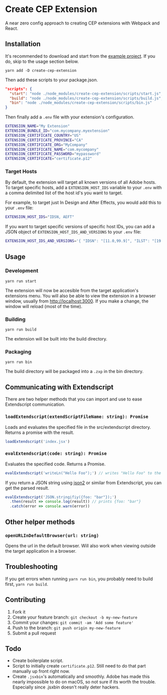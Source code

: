 # Create CEP Extension

A near zero config approach to creating CEP extensions with Webpack and React.

## Installation

It's recommended to download and start from the [example project](https://github.com/fusepilot/create-cep-extension-example). If you do, skip to the usage section below.

````yarn add -D create-cep-extension````

Then add these scripts to your package.json.

````json
"scripts": {
  "start": "node ./node_modules/create-cep-extension/scripts/start.js",
  "build": "node ./node_modules/create-cep-extension/scripts/build.js",
  "bin": "node ./node_modules/create-cep-extension/scripts/bin.js"
}
````

Then finally add a ````.env```` file with your extension's configuration.

````bash
EXTENSION_NAME="My Extension"
EXTENSION_BUNDLE_ID="com.mycompany.myextension"
EXTENSION_CERTIFICATE_COUNTRY="US"
EXTENSION_CERTIFICATE_PROVINCE="CA"
EXTENSION_CERTIFICATE_ORG="MyCompany"
EXTENSION_CERTIFICATE_NAME="com.mycompany"
EXTENSION_CERTIFICATE_PASSWORD="mypassword"
EXTENSION_CERTIFICATE="certificate.p12"
````

### Target Hosts

By default, the extension will target all known versions of all Adobe hosts. To target specific hosts, add a `EXTENSION_HOST_IDS` variable to your `.env` with a comma delimited list of the host id's you want to target.

For example, to target just In Design and After Effects, you would add this to your `.env` file:

````bash
EXTENSION_HOST_IDS="IDSN, AEFT"
````

If you want to target specific versions of specific host IDs, you can add a JSON object of `EXTENSION_HOST_IDS_AND_VERSIONS` to your `.env` file:

```bash
EXTENSION_HOST_IDS_AND_VERSIONS='{ "IDSN": "[11.0,99.9]", "ILST": "[19.2.1,99.9]" }'
```

## Usage

### Development

````yarn run start````

The extension will now be accesible from the target application's extensions menu. You will also be able to view the extension in a browser window, usually from [http://localhost:3000](http://localhost:3000). If you make a change, the window will reload (most of the time).

### Building

````yarn run build````

The extension will be built into the build directory.

### Packaging

````yarn run bin````

The build directory will be packaged into a ````.zxp```` in the bin directory.



## Communicating with Extendscript

There are two helper methods that you can import and use to ease Extendscript communication.

### `loadExtendscript(extendScriptFileName: string): Promise`

Loads and evaluates the specified file in the src/extendscript directory. Returns a promise with the result.

````javascript
loadExtendscript('index.jsx')
````

### `evalExtendscript(code: string): Promise`

Evaluates the specified code. Returns a Promise.

````javascript
evalExtendscript('writeLn("Hello Foo");') // writes "Hello Foo" to the info panel
````

If you return a JSON string using [json2](https://github.com/douglascrockford/JSON-js) or similar from Extendscript, you can get the parsed result.

````javascript
evalExtendscript('JSON.stringifiy({foo: "bar"});')
  .then(result => console.log(result)) // prints {foo: "bar"}
  .catch(error => console.warn(error))
````

## Other helper methods

### `openURLInDefaultBrowser(url: string)`

Opens the url in the default browser. Will also work when viewing outside the target application in a browser.

## Troubleshooting

If you get errors when running ````yarn run bin````, you probably need to build first, ````yarn run build````.



## Contributing

1. Fork it
2. Create your feature branch: `git checkout -b my-new-feature`
3. Commit your changes: `git commit -am 'Add some feature'`
4. Push to the branch: `git push origin my-new-feature`
5. Submit a pull request



## Todo

* Create boilerplate script.
* Script to initially create ````certificate.p12````. Still need to do that part manually up front right now.
* Create ````.jsxbin````'s automatically and smoothly. Adobe has made this nearly impossible to do on macOS, so not sure if its worth the trouble. Especially since .jsxbin doesn't really deter hackers.
